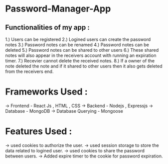 # Password-Manager-App

## Functionalities of my app :
1.) Users can be registered
2.) Logined users can create the password notes
3.) Password notes can be renamed
4.) Password notes can be deleted
5.) Password notes can be shared to other users
6.) These shared notes will also appear in the receivers account with running an expiration timer.
7.) Recevier cannot delete the received notes.
8.) If a owner of the note deleted the note and if it shared to other users then it also gets deleted from the receivers end.

# Frameworks Used :
-> Frontend - React Js , HTML , CSS
-> Backend - Nodejs , Expressjs
-> Database - MongoDB
-> Database Querying - Mongoose

# Features Used :
-> used cookies to authorize the user.
-> used session storage to store the data related to logined user.
-> used cookies to share the password between users.
-> Added expire timer to the cookie for password expiration.

